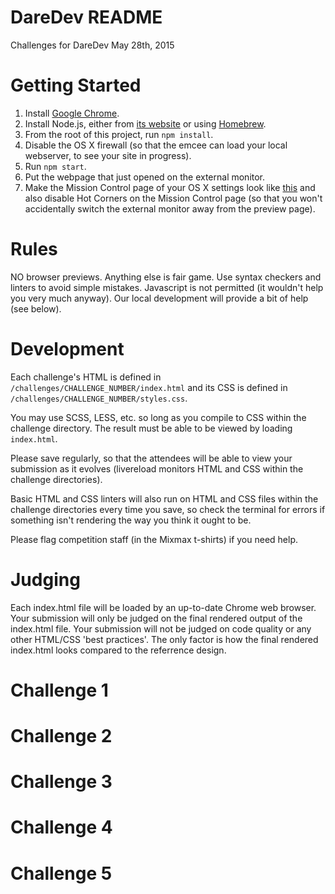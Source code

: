 # DareDev README
Challenges for DareDev May 28th, 2015

# Getting Started

1. Install [Google Chrome](https://www.google.com/chrome).
2. Install Node.js, either from [its website](https://nodejs.org/) or using [Homebrew](http://brew.sh/).
3. From the root of this project, run `npm install`.
4. Disable the OS X firewall (so that the emcee can load your local webserver, to see your site in progress).
5. Run `npm start`.
6. Put the webpage that just opened on the external monitor.
7. Make the Mission Control page of your OS X settings look like [this](readme_images/spaces_settings.png)
and also disable Hot Corners on the Mission Control page (so that you won't accidentally switch the external monitor away from the preview page).

# Rules

NO browser previews. Anything else is fair game. Use syntax checkers and linters to avoid simple mistakes.
Javascript is not permitted (it wouldn't help you very much anyway). Our local
development will provide a bit of help (see below).

# Development

Each challenge's HTML is defined in `/challenges/CHALLENGE_NUMBER/index.html`
and its CSS is defined in `/challenges/CHALLENGE_NUMBER/styles.css`.

You may use SCSS, LESS, etc. so long as you compile to CSS within the challenge
directory. The result must be able to be viewed by loading `index.html`.

Please save regularly, so that the attendees will be able to view your submission
as it evolves (livereload monitors HTML and CSS within the challenge directories).

Basic HTML and CSS linters will also run on HTML and CSS files within the
challenge directories every time you save, so check the terminal for errors if
something isn't rendering the way you think it ought to be.

Please flag competition staff (in the Mixmax t-shirts) if you need help.

# Judging

Each index.html file will be loaded by an up-to-date Chrome web browser. Your submission will only
be judged on the final rendered output of the index.html file. Your submission will not be judged on
code quality or any other HTML/CSS 'best practices'. The only factor is how the final rendered
index.html looks compared to the referrence design.

# Challenge 1
# Challenge 2
# Challenge 3
# Challenge 4
# Challenge 5

